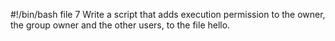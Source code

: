 #!/bin/bash
file 7 Write a script that adds execution permission to the owner, the group owner and the other users, to the file hello.
